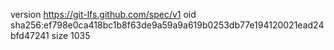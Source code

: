 version https://git-lfs.github.com/spec/v1
oid sha256:ef798e0ca418bc1b8f63de9a59a9a619b0253db77e194120021ead24bfd47241
size 1035
